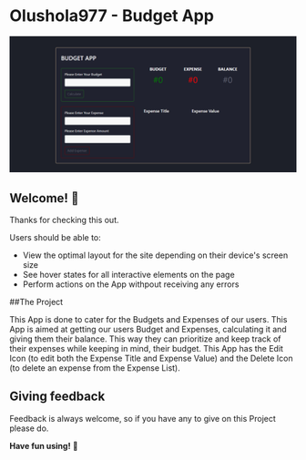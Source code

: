 ﻿# Olushola977 - Budget App

![Design preview for Budget App](./design/desktop-preview.png)

## Welcome! 👋

Thanks for checking this out.

Users should be able to:

- View the optimal layout for the site depending on their device's screen size
- See hover states for all interactive elements on the page
- Perform actions on the App withpout receiving any errors

##The Project

This App is done to cater for the Budgets and Expenses of our users. This App is aimed at getting our users Budget and Expenses, calculating it and giving them their balance.
This way they can prioritize and keep track of their expenses while keeping in mind, their budget. This App has the Edit Icon (to edit both the Expense Title and Expense Value) and
the Delete Icon (to delete an expense from the Expense List).


## Giving feedback

Feedback is always welcome, so if you have any to give on this Project please do.


**Have fun using!** 🚀
